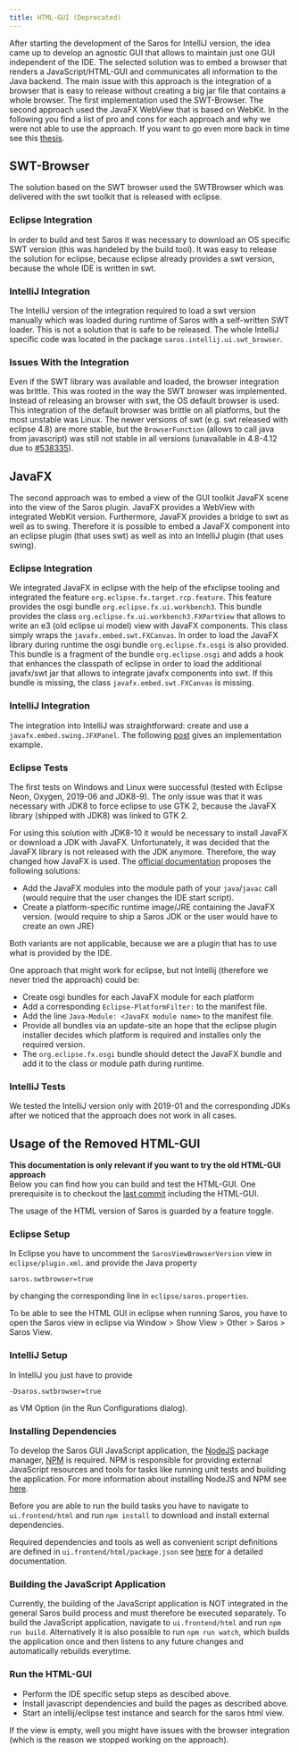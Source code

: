 ```yaml
---
title: HTML-GUI (Deprecated)
---
```



After starting the development of the Saros for IntelliJ version, the idea came up to develop an agnostic GUI that allows to maintain just one GUI independent of the IDE.
The selected solution was to embed a browser that renders a JavaScript/HTML-GUI and communicates all information to the Java backend.
The main issue with this approach is the integration of a browser that is easy to release without creating a big jar file that contains a whole browser.
The first implementation used the SWT-Browser. The second approach used the JavaFX WebView that is based on WebKit.
In the following you find a list of pro and cons for each approach and why we were not able to use the approach. If you want to go even more back in time see this [thesis](https://www.inf.fu-berlin.de/inst/ag-se/theses/Cikryt15-saros-browser-as-ide-gui.pdf).

## SWT-Browser
The solution based on the SWT browser used the SWTBrowser which was delivered with the swt toolkit that is released with eclipse.

### Eclipse Integration
In order to build and test Saros it was necessary to download an OS specific SWT version (this was handeled by the build tool). It was easy to
release the solution for eclipse, because eclipse already provides a swt version, because the whole IDE is written in swt.

### IntelliJ Integration
The IntelliJ version of the integration required to load a swt version manually which was loaded during runtime of Saros with a self-written
SWT loader. This is not a solution that is safe to be released. The whole IntelliJ specific code was located in the package `saros.intellij.ui.swt_browser`.

### Issues With the Integration
Even if the SWT library was available and loaded, the browser integration was brittle.
This was rooted in the way the SWT browser was implemented. Instead of releasing an browser with swt, the OS default browser is used.
This integration of the default browser was brittle on all platforms, but the most unstable was Linux. The newer versions of swt (e.g. swt released with eclipse 4.8) are more stable, but the `BrowserFunction` (allows to call java from javascript) was still not stable in all versions (unavailable in 4.8-4.12 due to [#538335](https://bugs.eclipse.org/bugs/show_bug.cgi?id=538335)).

## JavaFX
The second approach was to embed a view of the GUI toolkit JavaFX scene into the view of the Saros plugin. JavaFX provides a WebView with integrated WebKit version.
Furthermore, JavaFX provides a bridge to swt as well as to swing. Therefore it is possible to embed a JavaFX component into an eclipse plugin (that uses swt) as well
as into an IntelliJ plugin (that uses swing). 

### Eclipse Integration
We integrated JavaFX in eclipse with the help of the efxclipse tooling and integrated the feature `org.eclipse.fx.target.rcp.feature`.
This feature provides the osgi bundle `org.eclipse.fx.ui.workbench3`. This bundle provides the class `org.eclipse.fx.ui.workbench3.FXPartView` that allows to write an e3 (old eclipse ui model) view with JavaFX components.
This class simply wraps the `javafx.embed.swt.FXCanvas`. In order to load the JavaFX library during runtime the osgi bundle `org.eclipse.fx.osgi` is also provided. This bundle is a fragment of the bundle `org.eclipse.osgi` and adds a hook that enhances the classpath of eclipse in order to load the additional javafx/swt jar that allows to integrate javafx components into swt. If this bundle is missing, the class `javafx.embed.swt.FXCanvas` is missing.

### IntelliJ Integration
The integration into IntelliJ was straightforward: create and use a `javafx.embed.swing.JFXPanel`. The following [post](https://stackoverflow.com/a/35611230/6948317) gives an implementation example.

### Eclipse Tests
The first tests on Windows and Linux were successful (tested with Eclipse Neon, Oxygen, 2019-06 and JDK8-9). The only issue
was that it was necessary with JDK8 to force eclipse to use GTK 2, because the JavaFX library (shipped with JDK8) was linked to GTK 2.

For using this solution with JDK8-10 it would be necessary to install JavaFX or download a JDK with JavaFX.
Unfortunately, it was decided that the JavaFX library is not released with the JDK anymore.
Therefore, the way changed how JavaFX is used. The [official documentation](https://openjfx.io/openjfx-docs) proposes the following solutions:
* Add the JavaFX modules into the module path of your `java`/`javac` call (would require that the user changes the IDE start script).
* Create a platform-specific runtime image/JRE containing the JavaFX version. (would require to ship a Saros JDK or the user would have to create an own JRE)

Both variants are not applicable, because we are a plugin that has to use what is provided by the IDE.

One approach that might work for eclipse, but not Intellij (therefore we never tried the approach) could be:
* Create osgi bundles for each JavaFX module for each platform
* Add a corresponding `Eclipse-PlatformFilter:` to the manifest file.
* Add the line `Java-Module: <JavaFX module name>` to the manifest file.
* Provide all bundles via an update-site an hope that the eclipse plugin installer decides which platform is required and installes only the required version.
* The `org.eclipse.fx.osgi` bundle should detect the JavaFX bundle and add it to the class or module path during runtime.

### IntelliJ Tests
We tested the IntelliJ version only with 2019-01 and the corresponding JDKs after we noticed that the approach does not work in all cases.


## Usage of the Removed HTML-GUI
**This documentation is only relevant if you want to try the old HTML-GUI approach**<br/>
Below you can find how you can build and test the HTML-GUI. One prerequisite is to checkout the [last commit](https://github.com/saros-project/saros/commit/18d77e9f18d50accd1267f4d801c8f74ef301715) including the HTML-GUI.

The usage of the HTML version of Saros is guarded by a feature toggle.

### Eclipse Setup

In Eclipse you have to uncomment the `SarosViewBrowserVersion` view in `eclipse/plugin.xml`.
and provide the Java property
```properties
saros.swtbrowser=true
```
by changing the corresponding line in `eclipse/saros.properties`.

To be able to see the HTML GUI in eclipse when running Saros, you have
to open the Saros view in eclipse via Window > Show View > Other > Saros > Saros View.

### IntelliJ Setup

In IntelliJ you just have to provide
```properties
-Dsaros.swtbrowser=true
```
as VM Option (in the Run Configurations dialog). 


### Installing Dependencies

To develop the Saros GUI JavaScript application, the
[NodeJS](http://nodejs.org) package manager,
[NPM](https://www.npmjs.com/) is required. NPM is responsible for
providing external JavaScript resources and tools for tasks like running
unit tests and building the application. For more information about
installing NodeJS and NPM see [here](http://nodejs.org).

Before you are able to run the build tasks you have to navigate to
`ui.frontend/html` and run `npm install` to
download and install external dependencies.

Required dependencies and tools as well as convenient script definitions
are defined in `ui.frontend/html/package.json`
see [here](https://docs.npmjs.com/files/package.json) for a detailed
documentation.

### Building the JavaScript Application

Currently, the building of the JavaScript application is NOT integrated
in the general Saros build process and must therefore be executed
separately. To build the JavaScript application, navigate to
`ui.frontend/html` and run `npm run build`.
Alternatively it is also possible to run `npm run watch`, which builds
the application once and then listens to any future changes and
automatically rebuilds everytime.

### Run the HTML-GUI

* Perform the IDE specific setup steps as descibed above.
* Install javascript dependencies and build the pages as described above.
* Start an intellij/eclipse test instance and search for the saros html view.

If the view is empty, well you might have issues with the browser integration (which is the reason we stopped working on the approach).
